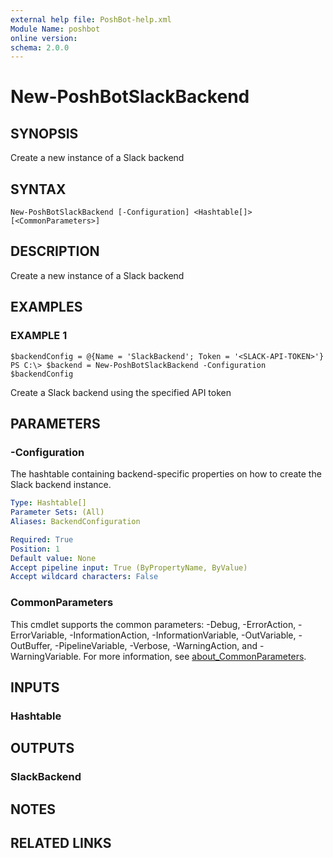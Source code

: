 ```yaml
---
external help file: PoshBot-help.xml
Module Name: poshbot
online version:
schema: 2.0.0
---
```


# New-PoshBotSlackBackend

## SYNOPSIS
Create a new instance of a Slack backend

## SYNTAX

```
New-PoshBotSlackBackend [-Configuration] <Hashtable[]> [<CommonParameters>]
```

## DESCRIPTION
Create a new instance of a Slack backend

## EXAMPLES

### EXAMPLE 1
```
$backendConfig = @{Name = 'SlackBackend'; Token = '<SLACK-API-TOKEN>'}
PS C:\> $backend = New-PoshBotSlackBackend -Configuration $backendConfig
```

Create a Slack backend using the specified API token

## PARAMETERS

### -Configuration
The hashtable containing backend-specific properties on how to create the Slack backend instance.

```yaml
Type: Hashtable[]
Parameter Sets: (All)
Aliases: BackendConfiguration

Required: True
Position: 1
Default value: None
Accept pipeline input: True (ByPropertyName, ByValue)
Accept wildcard characters: False
```

### CommonParameters
This cmdlet supports the common parameters: -Debug, -ErrorAction, -ErrorVariable, -InformationAction, -InformationVariable, -OutVariable, -OutBuffer, -PipelineVariable, -Verbose, -WarningAction, and -WarningVariable. For more information, see [about_CommonParameters](http://go.microsoft.com/fwlink/?LinkID=113216).

## INPUTS

### Hashtable
## OUTPUTS

### SlackBackend
## NOTES

## RELATED LINKS
